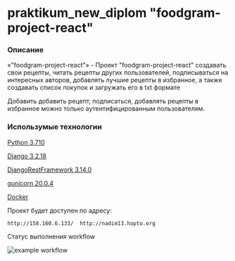 # praktikum_new_diplom "foodgram-project-react"


### Описание
«"foodgram-project-react"» - Проект "foodgram-project-react" создавать свои рецепты, читать рецепты других пользователей, подписываться на интересных авторов, добавлять лучшие рецепты в избранное, а также создавать список покупок и загружать его в txt формате

Добавить добавить рецепт, подписаться, добавлять рецепты в избранное можно только аутентифицированным пользователям.


### Использумые технологии

[Python 3.710](https://docs.python.org/3.10/whatsnew/3.10.html)

[Django 3.2.18](https://docs.djangoproject.com/en/4.1/releases/3.2.186/)

[DjangoRestFramework 3.14.0](https://www.django-rest-framework.org/community/release-notes/)

[gunicorn 20.0.4](https://docs.gunicorn.org/en/stable/)

[Docker](https://docs.docker.com/)





Проект будет доступен по адресу:

```
http://158.160.6.133/  http://nadim13.hopto.org
```

Статус выполнения workflow

![example workflow](https://github.com/nadim1309/foodgram-project-react/actions/workflows/foodgram.yml/badge.svg)
